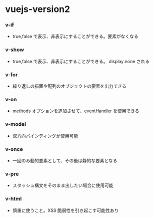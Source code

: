 # vuejs-version2

### v-if

- true,false で表示、非表示にすることができる。要素がなくなる

### v-show

- true,false で表示、非表示にすることができる。 display:none される

### v-for

- 繰り返しの描画や配列のオブジェクトの要素を出力できる

### v-on

- methods オプションを追加させて、eventHandler を使用できる

### v-model

- 双方向バインディングが使用可能

### v-once

- 一回のみ動的要素として、その後は静的な要素となる

### v-pre

- スタッシュ構文をそのまま出したい場合に使用可能

### v-html

- 慎重に使うこと。XSS 脆弱性を引き起こす可能性あり
